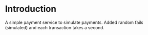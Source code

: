# Introduction
A simple payment service to simulate payments. Added random fails (simulated) and each transaction takes a second.
